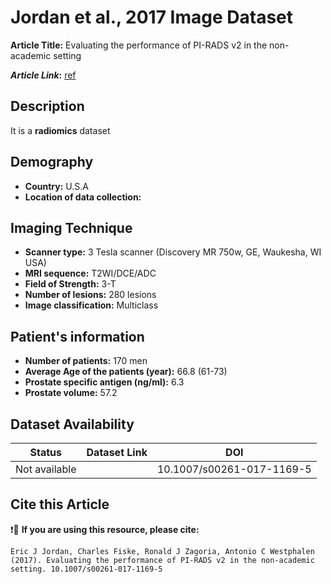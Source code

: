 # **Jordan et al., 2017 Image Dataset**
**Article Title:** Evaluating the performance of PI-RADS v2 in the non-academic setting

**_Article Link_:** [ref](https://link.springer.com/article/10.1007/s00261-017-1169-5)

## **Description**
It is a **radiomics** dataset

## **Demography**
+ **Country:** U.S.A
+ **Location of data collection:** 

## **Imaging Technique**
+ **Scanner type:** 3 Tesla scanner (Discovery MR 750w, GE, Waukesha, WI USA)
+ **MRI sequence:** T2WI/DCE/ADC
+ **Field of Strength:** 3-T
+ **Number of lesions:** 280 lesions
+ **Image classification:** Multiclass
  
## **Patient's information**
+ **Number of patients:** 170 men
+ **Average Age of the patients (year):** 66.8 (61-73)
+ **Prostate specific antigen (ng/ml):** 6.3
+ **Prostate volume:** 57.2

## **Dataset Availability**

|**Status**|**Dataset Link**|**DOI**|
|:---:|:---:|:---:|
|Not available| | 10.1007/s00261-017-1169-5


  
## **Cite this Article**

❗🛑 **If you are using this resource, please cite:**

```
Eric J Jordan, Charles Fiske, Ronald J Zagoria, Antonio C Westphalen (2017). Evaluating the performance of PI-RADS v2 in the non-academic setting. 10.1007/s00261-017-1169-5

```
